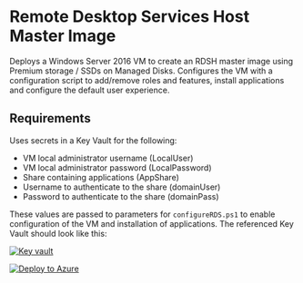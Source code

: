 # Remote Desktop Services Host Master Image

Deploys a Windows Server 2016 VM to create an RDSH master image using Premium storage / SSDs on Managed Disks. Configures the VM with a configuration script to add/remove roles and features, install applications and configure the default user experience.

## Requirements

Uses secrets in a Key Vault for the following:

- VM local administrator username (LocalUser)
- VM local administrator password (LocalPassword)
- Share containing applications (AppShare)
- Username to authenticate to the share (domainUser)
- Password to authenticate to the share (domainPass)

These values are passed to parameters for `configureRDS.ps1` to enable configuration of the VM and installation of applications. The referenced Key Vault should look like this:

[![Key vault](https://raw.githubusercontent.com/aaronparker/build-azure-lab/master/img/secrets.png)](https://raw.githubusercontent.com/aaronparker/build-azure-lab/master/img/secrets.png)

[![Deploy to Azure](https://azuredeploy.net/deploybutton.png)](https://azuredeploy.net/)
